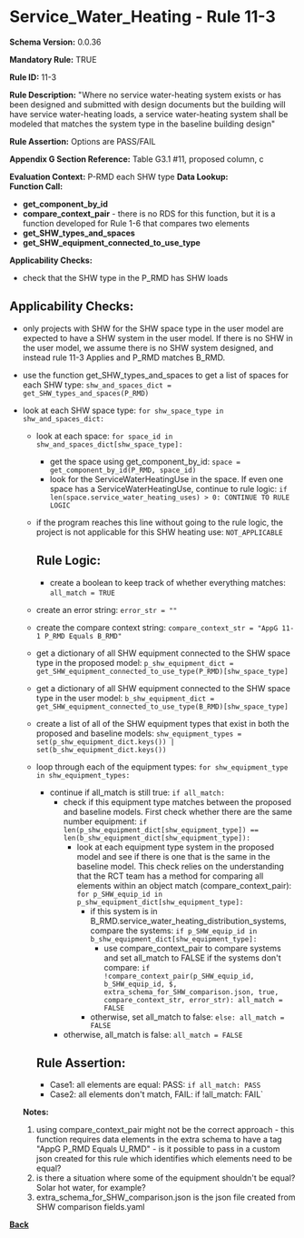 # Service_Water_Heating - Rule 11-3
**Schema Version:** 0.0.36  

**Mandatory Rule:** TRUE

**Rule ID:** 11-3

**Rule Description:** "Where no service water-heating system exists or has been designed and submitted with design documents but the building will have service water-heating loads, a service water-heating system shall be modeled that matches the system type in the baseline building design"

**Rule Assertion:** Options are PASS/FAIL

**Appendix G Section Reference:** Table G3.1 #11, proposed column, c

**Evaluation Context:** P-RMD each SHW type
**Data Lookup:**   
**Function Call:** 
- **get_component_by_id**
- **compare_context_pair** - there is no RDS for this function, but it is a function developed for Rule 1-6 that compares two elements
- **get_SHW_types_and_spaces**
- **get_SHW_equipment_connected_to_use_type**  

**Applicability Checks:**
- check that the SHW type in the P_RMD has SHW loads

## Applicability Checks:
- only projects with SHW for the SHW space type in the user model are expected to have a SHW system in the user model.  If there is no SHW in the user model, we assume there is no SHW system designed, and instead rule 11-3 Applies and P_RMD matches B_RMD.
- use the function get_SHW_types_and_spaces to get a list of spaces for each SHW type: `shw_and_spaces_dict = get_SHW_types_and_spaces(P_RMD)`
- look at each SHW space type: `for shw_space_type in shw_and_spaces_dict:`
  - look at each space: `for space_id in shw_and_spaces_dict[shw_space_type]:`
    - get the space using get_component_by_id: `space = get_component_by_id(P_RMD, space_id)`
    - look for the ServiceWaterHeatingUse in the space.  If even one space has a ServiceWaterHeatingUse, continue to rule logic: `if len(space.service_water_heating_uses) > 0: CONTINUE TO RULE LOGIC`
  - if the program reaches this line without going to the rule logic, the project is not applicable for this SHW heating use: `NOT_APPLICABLE`

    ## Rule Logic: 
    - create a boolean to keep track of whether everything matches: `all_match = TRUE`
  - create an error string: `error_str = ""`
  - create the compare context string: `compare_context_str = "AppG 11-1 P_RMD Equals B_RMD"`
  - get a dictionary of all SHW equipment connected to the SHW space type in the proposed model: `p_shw_equipment_dict = get_SHW_equipment_connected_to_use_type(P_RMD)[shw_space_type]`
  - get a dictionary of all SHW equipment connected to the SHW space type in the user model: `b_shw_equipment_dict = get_SHW_equipment_connected_to_use_type(B_RMD)[shw_space_type]`
  - create a list of all of the SHW equipment types that exist in both the proposed and baseline models: `shw_equipment_types = set(p_shw_equipment_dict.keys()) | set(b_shw_equipment_dict.keys())`
  - loop through each of the equipment types: `for shw_equipment_type in shw_equipment_types:`
    - continue if all_match is still true: `if all_match:`
      - check if this equipment type matches between the proposed and baseline models.  First check whether there are the same number equipment: `if len(p_shw_equipment_dict[shw_equipment_type]) == len(b_shw_equipment_dict[shw_equipment_type]):`
          - look at each equipment type system in the proposed model and see if there is one that is the same in the baseline model.  This check relies on the understanding that the RCT team has a method for comparing all elements within an object match (compare_context_pair): `for p_SHW_equip_id in p_shw_equipment_dict[shw_equipment_type]:`
              - if this system is in B_RMD.service_water_heating_distribution_systems, compare the systems: `if p_SHW_equip_id in b_shw_equipment_dict[shw_equipment_type]:`
                  - use compare_context_pair to compare systems and set all_match to FALSE if the systems don't compare: `if !compare_context_pair(p_SHW_equip_id, b_SHW_equip_id, $, extra_schema_for_SHW_comparison.json, true, compare_context_str, error_str): all_match = FALSE`
              - otherwise, set all_match to false: `else: all_match = FALSE`
      - otherwise, all_match is false: `all_match = FALSE`

    ## Rule Assertion: 
    - Case1: all elements are equal: PASS: `if all_match: PASS`
    - Case2: all elements don't match, FAIL: if !all_match: FAIL`

  
  **Notes:**
  1.  using compare_context_pair might not be the correct approach - this function requires data elements in the extra schema to have a tag "AppG P_RMD Equals U_RMD" - is it possible to pass in a custom json created for this rule which identifies which elements need to be equal?
  2.  is there a situation where some of the equipment shouldn't be equal?  Solar hot water, for example?
  3.  extra_schema_for_SHW_comparison.json is the json file created from SHW comparison fields.yaml

**[Back](../_toc.md)**
